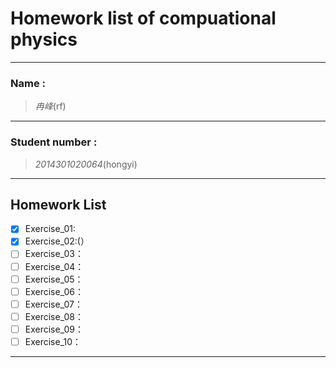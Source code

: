 

#  Homework list of compuational physics



---

### Name :
> *冉峰*(rf)

---   
 
### Student number :
>*2014301020064*(hongyi)

---  

## Homework List
- [x] Exercise_01: 
- [x] Exercise_02:(）
- [ ] Exercise_03：
- [ ] Exercise_04：
- [ ] Exercise_05：
- [ ] Exercise_06：
- [ ] Exercise_07：
- [ ] Exercise_08：
- [ ] Exercise_09：
- [ ] Exercise_10：

---  












